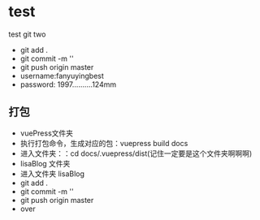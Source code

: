 # test
test git two
- git add .
- git commit -m ''
- git push origin master
- username:fanyuyingbest
- password: 1997..........124mm


## 打包
- vuePress文件夹
 - 执行打包命令，生成对应的包：vuepress build docs
 - 进入文件夹：：cd docs/.vuepress/dist(记住一定要是这个文件夹啊啊啊)
- lisaBlog 文件夹
 - 进入文件夹 lisaBlog
 - git add .
 - git commit -m ''
 - git push origin master
 - over